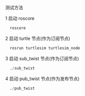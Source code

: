 
测试方法

1 启动 roscore
```s
  roscore
```

2 启动 turtle 节点(作为订阅节点)
```s
  rosrun turtlesim turtlesim_node
```

3 启动 sub_twist 节点(作为订阅节点)
```s
  ./sub_twist
```

4 启动 pub_twist 节点(作为发布节点)
```s
  ./pub_twist
```
